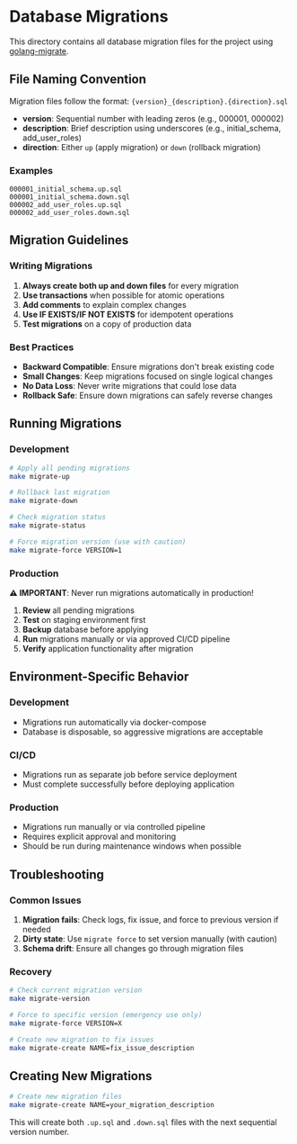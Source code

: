 # Database Migrations

This directory contains all database migration files for the project using [golang-migrate](https://github.com/golang-migrate/migrate).

## File Naming Convention

Migration files follow the format: `{version}_{description}.{direction}.sql`

- **version**: Sequential number with leading zeros (e.g., 000001, 000002)
- **description**: Brief description using underscores (e.g., initial_schema, add_user_roles)
- **direction**: Either `up` (apply migration) or `down` (rollback migration)

### Examples
```
000001_initial_schema.up.sql
000001_initial_schema.down.sql
000002_add_user_roles.up.sql
000002_add_user_roles.down.sql
```

## Migration Guidelines

### Writing Migrations

1. **Always create both up and down files** for every migration
2. **Use transactions** when possible for atomic operations
3. **Add comments** to explain complex changes
4. **Use IF EXISTS/IF NOT EXISTS** for idempotent operations
5. **Test migrations** on a copy of production data

### Best Practices

- **Backward Compatible**: Ensure migrations don't break existing code
- **Small Changes**: Keep migrations focused on single logical changes
- **No Data Loss**: Never write migrations that could lose data
- **Rollback Safe**: Ensure down migrations can safely reverse changes

## Running Migrations

### Development
```bash
# Apply all pending migrations
make migrate-up

# Rollback last migration
make migrate-down

# Check migration status
make migrate-status

# Force migration version (use with caution)
make migrate-force VERSION=1
```

### Production

**⚠️ IMPORTANT**: Never run migrations automatically in production!

1. **Review** all pending migrations
2. **Test** on staging environment first
3. **Backup** database before applying
4. **Run** migrations manually or via approved CI/CD pipeline
5. **Verify** application functionality after migration

## Environment-Specific Behavior

### Development
- Migrations run automatically via docker-compose
- Database is disposable, so aggressive migrations are acceptable

### CI/CD
- Migrations run as separate job before service deployment
- Must complete successfully before deploying application

### Production
- Migrations run manually or via controlled pipeline
- Requires explicit approval and monitoring
- Should be run during maintenance windows when possible

## Troubleshooting

### Common Issues

1. **Migration fails**: Check logs, fix issue, and force to previous version if needed
2. **Dirty state**: Use `migrate force` to set version manually (with caution)
3. **Schema drift**: Ensure all changes go through migration files

### Recovery

```bash
# Check current migration version
make migrate-version

# Force to specific version (emergency use only)
make migrate-force VERSION=X

# Create new migration to fix issues
make migrate-create NAME=fix_issue_description
```

## Creating New Migrations

```bash
# Create new migration files
make migrate-create NAME=your_migration_description
```

This will create both `.up.sql` and `.down.sql` files with the next sequential version number.